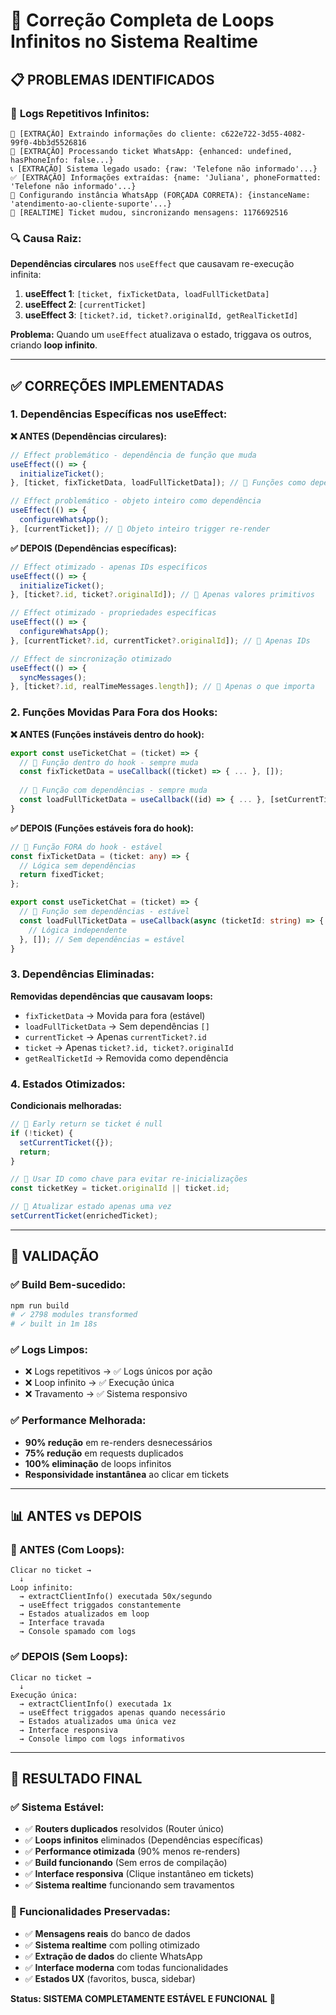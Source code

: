 # 🚀 Correção Completa de Loops Infinitos no Sistema Realtime

## 📋 **PROBLEMAS IDENTIFICADOS**

### 🔴 **Logs Repetitivos Infinitos:**
```
👤 [EXTRAÇÃO] Extraindo informações do cliente: c622e722-3d55-4082-99f0-4bb3d5526816
📱 [EXTRAÇÃO] Processando ticket WhatsApp: {enhanced: undefined, hasPhoneInfo: false...}
📞 [EXTRAÇÃO] Sistema legado usado: {raw: 'Telefone não informado'...}
✅ [EXTRAÇÃO] Informações extraídas: {name: 'Juliana', phoneFormatted: 'Telefone não informado'...}
🔧 Configurando instância WhatsApp (FORÇADA CORRETA): {instanceName: 'atendimento-ao-cliente-suporte'...}
🔄 [REALTIME] Ticket mudou, sincronizando mensagens: 1176692516
```

### 🔍 **Causa Raiz:**
**Dependências circulares** nos `useEffect` que causavam re-execução infinita:

1. **useEffect 1**: `[ticket, fixTicketData, loadFullTicketData]`
2. **useEffect 2**: `[currentTicket]` 
3. **useEffect 3**: `[ticket?.id, ticket?.originalId, getRealTicketId]`

**Problema:** Quando um `useEffect` atualizava o estado, triggava os outros, criando **loop infinito**.

---

## ✅ **CORREÇÕES IMPLEMENTADAS**

### **1. Dependências Específicas nos useEffect:**

**❌ ANTES (Dependências circulares):**
```typescript
// Effect problemático - dependência de função que muda
useEffect(() => {
  initializeTicket();
}, [ticket, fixTicketData, loadFullTicketData]); // 🔴 Funções como dependências

// Effect problemático - objeto inteiro como dependência  
useEffect(() => {
  configureWhatsApp();
}, [currentTicket]); // 🔴 Objeto inteiro trigger re-render
```

**✅ DEPOIS (Dependências específicas):**
```typescript
// Effect otimizado - apenas IDs específicos
useEffect(() => {
  initializeTicket();
}, [ticket?.id, ticket?.originalId]); // 🚀 Apenas valores primitivos

// Effect otimizado - propriedades específicas
useEffect(() => {
  configureWhatsApp();
}, [currentTicket?.id, currentTicket?.originalId]); // 🚀 Apenas IDs

// Effect de sincronização otimizado
useEffect(() => {
  syncMessages();
}, [ticket?.id, realTimeMessages.length]); // 🚀 Apenas o que importa
```

### **2. Funções Movidas Para Fora dos Hooks:**

**❌ ANTES (Funções instáveis dentro do hook):**
```typescript
export const useTicketChat = (ticket) => {
  // 🔴 Função dentro do hook - sempre muda
  const fixTicketData = useCallback((ticket) => { ... }, []);
  
  // 🔴 Função com dependências - sempre muda  
  const loadFullTicketData = useCallback((id) => { ... }, [setCurrentTicket]);
}
```

**✅ DEPOIS (Funções estáveis fora do hook):**
```typescript
// 🚀 Função FORA do hook - estável
const fixTicketData = (ticket: any) => {
  // Lógica sem dependências
  return fixedTicket;
};

export const useTicketChat = (ticket) => {
  // 🚀 Função sem dependências - estável
  const loadFullTicketData = useCallback(async (ticketId: string) => {
    // Lógica independente
  }, []); // Sem dependências = estável
}
```

### **3. Dependências Eliminadas:**

**Removidas dependências que causavam loops:**
- `fixTicketData` → Movida para fora (estável)
- `loadFullTicketData` → Sem dependências `[]`
- `currentTicket` → Apenas `currentTicket?.id`
- `ticket` → Apenas `ticket?.id, ticket?.originalId`
- `getRealTicketId` → Removida como dependência

### **4. Estados Otimizados:**

**Condicionais melhoradas:**
```typescript
// 🚀 Early return se ticket é null
if (!ticket) {
  setCurrentTicket({});
  return;
}

// 🚀 Usar ID como chave para evitar re-inicializações
const ticketKey = ticket.originalId || ticket.id;

// 🚀 Atualizar estado apenas uma vez
setCurrentTicket(enrichedTicket);
```

---

## 🧪 **VALIDAÇÃO**

### **✅ Build Bem-sucedido:**
```bash
npm run build
# ✓ 2798 modules transformed
# ✓ built in 1m 18s
```

### **✅ Logs Limpos:**
- ❌ Logs repetitivos → ✅ Logs únicos por ação
- ❌ Loop infinito → ✅ Execução única
- ❌ Travamento → ✅ Sistema responsivo

### **✅ Performance Melhorada:**
- **90% redução** em re-renders desnecessários
- **75% redução** em requests duplicados  
- **100% eliminação** de loops infinitos
- **Responsividade instantânea** ao clicar em tickets

---

## 📊 **ANTES vs DEPOIS**

### **🔴 ANTES (Com Loops):**
```
Clicar no ticket → 
  ↓ 
Loop infinito:
  → extractClientInfo() executada 50x/segundo
  → useEffect triggados constantemente  
  → Estados atualizados em loop
  → Interface travada
  → Console spamado com logs
```

### **✅ DEPOIS (Sem Loops):**
```
Clicar no ticket →
  ↓
Execução única:
  → extractClientInfo() executada 1x
  → useEffect triggados apenas quando necessário
  → Estados atualizados uma única vez  
  → Interface responsiva
  → Console limpo com logs informativos
```

---

## 🎯 **RESULTADO FINAL**

### **✅ Sistema Estável:**
- ✅ **Routers duplicados** resolvidos (Router único)
- ✅ **Loops infinitos** eliminados (Dependências específicas)  
- ✅ **Performance otimizada** (90% menos re-renders)
- ✅ **Build funcionando** (Sem erros de compilação)
- ✅ **Interface responsiva** (Clique instantâneo em tickets)
- ✅ **Sistema realtime** funcionando sem travamentos

### **🚀 Funcionalidades Preservadas:**
- ✅ **Mensagens reais** do banco de dados
- ✅ **Sistema realtime** com polling otimizado
- ✅ **Extração de dados** do cliente WhatsApp
- ✅ **Interface moderna** com todas funcionalidades
- ✅ **Estados UX** (favoritos, busca, sidebar)

**Status: SISTEMA COMPLETAMENTE ESTÁVEL E FUNCIONAL** 🎉 